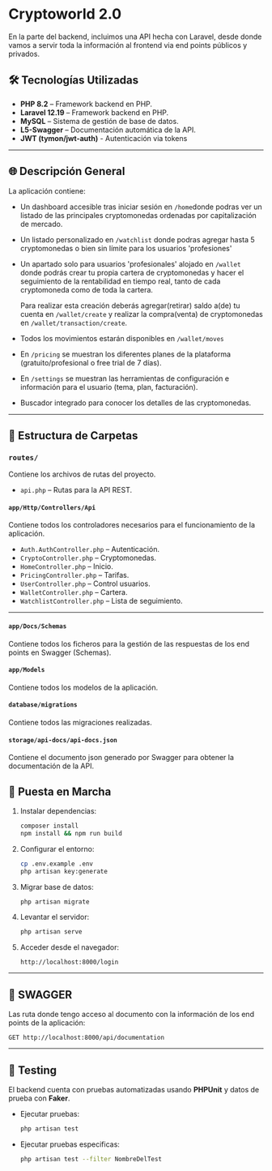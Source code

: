 # Cryptoworld 2.0

En la parte del backend, incluimos una API hecha con Laravel, desde donde vamos a servir toda la información al frontend via end points públicos y privados.

## 🛠 Tecnologías Utilizadas

-   **PHP 8.2** – Framework backend en PHP.
-   **Laravel 12.19** – Framework backend en PHP.
-   **MySQL** – Sistema de gestión de base de datos.
-   **L5-Swagger** – Documentación automática de la API.
-   **JWT (tymon/jwt-auth)** - Autenticación via tokens

---

## 🌐 Descripción General

La aplicación contiene:

-   Un dashboard accesible tras iniciar sesión en `/home`donde podras ver un listado de las principales cryptomonedas ordenadas por capitalización de mercado.
-   Un listado personalizado en `/watchlist` donde podras agregar hasta 5 cryptomonedas o bien sin límite para los usuarios 'profesiones'
-   Un apartado solo para usuarios 'profesionales' alojado en `/wallet` donde podrás crear tu propia cartera de cryptomonedas y hacer el seguimiento de la rentabilidad en tiempo real, tanto de cada cryptomoneda como de toda la cartera.

    Para realizar esta creación deberás agregar(retirar) saldo a(de) tu cuenta en `/wallet/create` y realizar la compra(venta) de cryptomonedas en `/wallet/transaction/create`.

-   Todos los movimientos estarán disponibles en `/wallet/moves`
-   En `/pricing` se muestran los diferentes planes de la plataforma (gratuito/profesional o free trial de 7 días).
-   En `/settings` se muestran las herramientas de configuración e información para el usuario (tema, plan, facturación).
-   Buscador integrado para conocer los detalles de las cryptomonedas.

---

## 📁 Estructura de Carpetas

### `routes/`

Contiene los archivos de rutas del proyecto.

-   `api.php` – Rutas para la API REST.

#### `app/Http/Controllers/Api`

Contiene todos los controladores necesarios para el funcionamiento de la aplicación.

-   `Auth.AuthController.php` – Autenticación.
-   `CryptoController.php` – Cryptomonedas.
-   `HomeController.php` – Inicio.
-   `PricingController.php` – Tarifas.
-   `UserController.php` – Control usuarios.
-   `WalletController.php` – Cartera.
-   `WatchlistController.php` – Lista de seguimiento.

---

#### `app/Docs/Schemas`

Contiene todos los ficheros para la gestión de las respuestas de los end points en Swagger (Schemas).

#### `app/Models`

Contiene todos los modelos de la aplicación.

#### `database/migrations`

Contiene todos las migraciones realizadas.

#### `storage/api-docs/api-docs.json`

Contiene el documento json generado por Swagger para obtener la documentación de la API.

## 🚀 Puesta en Marcha

1. Instalar dependencias:

    ```bash
    composer install
    npm install && npm run build
    ```

2. Configurar el entorno:

    ```bash
    cp .env.example .env
    php artisan key:generate
    ```

3. Migrar base de datos:

    ```bash
    php artisan migrate
    ```

4. Levantar el servidor:

    ```bash
    php artisan serve
    ```

5. Acceder desde el navegador:
    ```
    http://localhost:8000/login
    ```

---

## 📡 SWAGGER

Las ruta donde tengo acceso al documento con la información de los end points de la aplicación:

```
GET http://localhost:8000/api/documentation
```

---

## 🧪 Testing

El backend cuenta con pruebas automatizadas usando **PHPUnit** y datos de prueba con **Faker**.

-   Ejecutar pruebas:

    ```bash
    php artisan test
    ```

-   Ejecutar pruebas especificas:

    ```bash
    php artisan test --filter NombreDelTest
    ```
